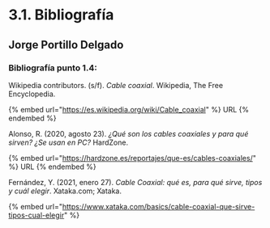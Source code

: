 # 3.1. Bibliografía

## Jorge Portillo Delgado

### Bibliografía punto 1.4:

Wikipedia contributors. (s/f). _Cable coaxial_. Wikipedia, The Free Encyclopedia.&#x20;

{% embed url="https://es.wikipedia.org/wiki/Cable_coaxial" %}
URL
{% endembed %}

Alonso, R. (2020, agosto 23). _¿Qué son los cables coaxiales y para qué sirven? ¿Se usan en PC?_ HardZone.

{% embed url="https://hardzone.es/reportajes/que-es/cables-coaxiales/" %}
URL
{% endembed %}

Fernández, Y. (2021, enero 27). _Cable Coaxial: qué es, para qué sirve, tipos y cuál elegir_. Xataka.com; Xataka.

{% embed url="https://www.xataka.com/basics/cable-coaxial-que-sirve-tipos-cual-elegir" %}
